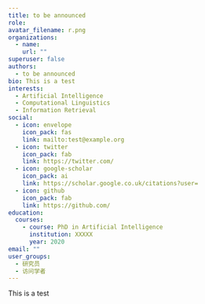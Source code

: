 ```yaml
---
title: to be announced
role: 
avatar_filename: r.png
organizations:
  - name: 
    url: ""
superuser: false
authors:
  - to be announced
bio: This is a test
interests:
  - Artificial Intelligence
  - Computational Linguistics
  - Information Retrieval
social:
  - icon: envelope
    icon_pack: fas
    link: mailto:test@example.org
  - icon: twitter
    icon_pack: fab
    link: https://twitter.com/
  - icon: google-scholar
    icon_pack: ai
    link: https://scholar.google.co.uk/citations?user=
  - icon: github
    icon_pack: fab
    link: https://github.com/
education:
  courses:
    - course: PhD in Artificial Intelligence
      institution: XXXXX
      year: 2020
email: ""
user_groups:
  - 研究员
  - 访问学者
---
```

This is a test